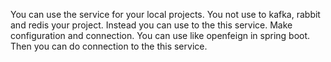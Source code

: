You can use the service for your local projects. You not use to kafka, rabbit and redis your project.
Instead you can use to the this service. Make configuration and connection.
You can use like openfeign in spring boot. Then you can do connection to the this service.